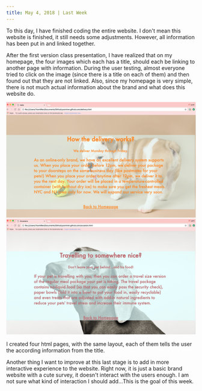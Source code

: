 ```yaml
---
title: May 4, 2018 | Last Week 
---
```


To this day, I have finished coding the entire website. I don't mean this website is finished, it still needs some adjustments. However, all information has been put in and linked together. 

After the first version class presentation, I have realized that on my homepage, the four images which each has a title, should each be linking to another page with information. During the user testing, almost everyone tried to click on the image (since there is a title on each of them) and then found out that they are not linked. Also, since my homepage is very simple, there is not much actual information about the brand and what does this website do. 

<img src="assets/delivery.jpg">
<img src="assets/occasion.jpg">

I created four html pages, with the same layout, each of them tells the user the according information from the title. 

Another thing I want to improve at this last stage is to add in more interactive experience to the website. Right now, it is just a basic brand website with a cute survey, it doesn't interact with the users enough. I am not sure what kind of interaction I should add...This is the goal of this week.

